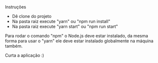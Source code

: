 Instruções

- Dê clone do projeto
- Na pasta raiz execute "yarn" ou "npm run install"
- Na pasta raiz execute "yarn start" ou "npm run start"

Para rodar o comando "npm" o Node.js deve estar instalado, da mesma forma para usar o "yarn" ele deve estar instalado globalmente na máquina também.

Curta a aplicação :)
